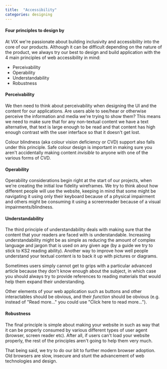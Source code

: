 ```yaml
---
title:  "Accessibility"
categories: designing
---
```


<h4>Four principles to design by</h4>

At VIX we're passionate about building inclusivity and accessibility into the core of our products. Although it can be difficult depending on the nature of the product, we always try our best to design and build application with the 4 main principles of web accessibility in mind:

* Perceivability
* Operability
* Understandability
* Robustness

<h4>Perceivability</h4>

We then need to think about perceivability when designing the UI and the content for our applications. Are users able to see/hear or otherwise perceive the information and media we're trying to show them? This means we need to make sure that for any non-textual content we have a text alternative, that text is large enough to be read and that content has high enough contrast with the user interface so that it doesn't get lost.

Colour blindness (aka colour vision deficiency or CVD) support also falls under this principle. Safe colour design is important in making sure you aren't accidentally making content *invisible* to anyone with one of the various forms of CVD.

<h4>Operability</h4>

Operability considerations begin right at the start of our projects, when we're creating the initial low fidelity wireframes. We try to think about how different people will use the website, keeping in mind that some might be navigating it using only their keyboard because of a physical impairment and others might be consuming it using a screenreader because of a visual impairments/blindness.

<h4>Understandability</h4>

The third principle of understandability deals with making sure that the content that your readers are faced with is understandable. Increasing understandability might be as simple as reducing the amount of complex language and jargon that is used on any given age (by a guide we try to stick to KS2 reading ability). Another way to improve how well people understand your textual content is to back it up with pictures or diagrams. 

Sometimes users simply cannot get to grips with a particular advanced article because they don't know enough about the subject, in which case you should always try to provide references to reading materials that would help them expand their understanding.

Other elements of your web application such as buttons and other interactables should be obvious, and their *function* should be obvious (e.g. instead of "Read more..." you could use "Click here to read more...").

<h4>Robustness</h4>

The final principle is simple about making  your website in such as way that it can be properly consumed by various different types of user agent (browser, screen reader etc). After all, if users can't load your website properly, the rest of the principles aren't going to help them very much.

That being said, we try to do our bit to further modern browser adoption. Old browsers are slow, insecure and stunt the advancement of web technologies and design.